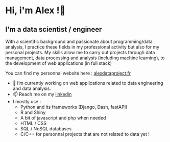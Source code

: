 <h1>Hi, i'm Alex !👋</h1>
<h2>I'm a data scientist / engineer</h2>

<p>With a scientific background and passionate about programming/data analysis, I practice these fields in my professional activity but also for my personal projects. My skills allow me to carry out projects through data management, data processing and analysis (including machine learning), to the development of web applications (in full stack)</p>

You can find my personnal website here : <a target="_blank" href = "https://alexdataproject.org/">alexdataproject.fr</a>

- 🔭 I’m currently working on web applications related to data engineering and data analysis.
- 📫 Reach me on my <a target="_blank" href = "https://www.linkedin.com/in/alexandre-duval-6021711ba/">linkedin</a>
- I mostly use :
  - Python and its frameworks (Django, Dash, fastAPI)
  - R and Shiny
  - A bit of javascript and php when needed
  - HTML / CSS
  - SQL / NoSQL databases
  - C/C++ for personnal projects that are not related to data yet !
